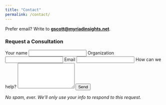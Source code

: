 ```yaml
---
title: "Contact"
permalink: /contact/
---
```

Prefer email? Write to **gscott@myriadinsights.net**.

### Request a Consultation
<form action="https://formspree.io/f/mwkgnqnr" method="POST">
  <label>Your name
    <input type="text" name="name" required>
  </label>
  <label>Organization
    <input type="text" name="organization">
  </label>
  <label>Email
    <input type="email" name="email" required>
  </label>
  <label>How can we help?
    <textarea name="message" rows="5" required></textarea>
  </label>
  <button type="submit" class="button">Send</button>
</form>

*No spam, ever. We’ll only use your info to respond to this request.*